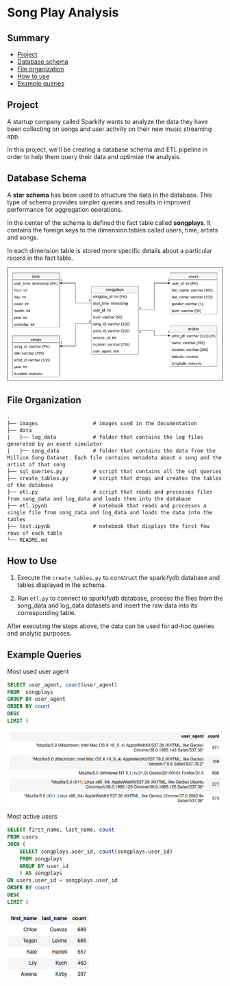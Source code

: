 # Song Play Analysis

## Summary
* [Project](#Project)
* [Database schema](#Database-Schema)
* [File organization](#File-Organization)
* [How to use](#How-to-Use)
* [Example queries](#Example-Queries)

## Project

A startup company called Sparkify wants to analyze the data they have been collecting on songs and user activity on their new music streaming app. 

In this project, we'll be creating a database schema and ETL pipeline in order to help them query their data and optimize the analysis.

## Database Schema

A **star schema** has been used to structure the data in the database. This type of schema provides simpler queries and results in improved performance for aggregation operations.

In the center of the schema is defined the fact table called **songplays**. It contains the foreign keys to the dimension tables called users, time, artists and songs. 

In each dimension table is stored more specific details about a particular record in the fact table.

![](./images/diagram.png)


## File Organization
    . 
    ├── images                  # images used in the documentation                
    ├── data                
    |   ├── log_data            # folder that contains the log files generated by an event simulator
    |   ├── song_data           # folder that contains the data from the Million Song Dataset. Each file contains metadata about a song and the artist of that song
    ├── sql_queries.py          # script that contains all the sql queries
    ├── create_tables.py        # script that drops and creates the tables of the database
    ├── etl.py                  # script that reads and processes files from song_data and log_data and loads them into the database
    ├── etl.ipynb               # notebook that reads and processes a single file from song_data and log_data and loads the data into the tables
    ├── test.ipynb              # notebook that displays the first few rows of each table 
    └── README.md               

## How to Use

1. Execute the `create_tables.py` to construct the sparkifydb database and tables displayed in the schema.

2. Run `etl.py` to connect to sparkifydb database, process the files from the song_data and log_data datasets and insert the raw data into its corresponding table.   

After executing the steps above, the data can be used for ad-hoc queries and analytic purposes.

## Example Queries

Most used user agent

``` SQL
SELECT user_agent, count(user_agent) 
FROM  songplays 
GROUP BY user_agent 
ORDER BY count 
DESC 
LIMIT 5
```
![](./images/user-agent.png)


Most active users 

``` SQL
SELECT first_name, last_name, count 
FROM users 
JOIN (
    SELECT songplays.user_id, count(songplays.user_id) 
    FROM songplays 
    GROUP BY user_id
    ) AS songplays 
ON users.user_id = songplays.user_id 
ORDER BY count 
DESC 
LIMIT 5
```
![](./images/active-users.png)
